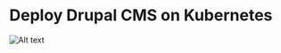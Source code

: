 # Deploy Drupal CMS on Kubernetes

![Alt text](https://github.com/sinanguc/Game-of-PODs-of-KodeKloud/Bravo-Drupal/blob/main/architecture.png?raw=true "Architecture")

